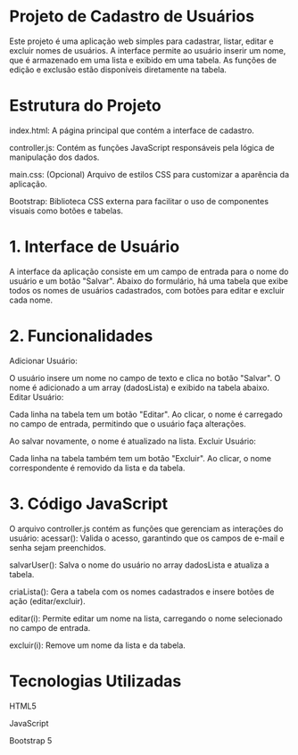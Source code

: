 # Projeto de Cadastro de Usuários

Este projeto é uma aplicação web simples para cadastrar, listar, editar e excluir nomes de usuários. A interface permite ao usuário inserir um nome, que é armazenado em uma lista e exibido em uma tabela. As funções de edição e exclusão estão disponíveis diretamente na tabela.

# Estrutura do Projeto

index.html: A página principal que contém a interface de cadastro.

controller.js: Contém as funções JavaScript responsáveis pela lógica de manipulação dos dados.

main.css: (Opcional) Arquivo de estilos CSS para customizar a aparência da aplicação.

Bootstrap: Biblioteca CSS externa para facilitar o uso de componentes visuais como botões e tabelas.


# 1. Interface de Usuário
A interface da aplicação consiste em um campo de entrada para o nome do usuário e um botão "Salvar".
 Abaixo do formulário, há uma tabela que exibe todos os nomes de usuários cadastrados, com botões para editar e excluir cada nome.

# 2. Funcionalidades
Adicionar Usuário:

O usuário insere um nome no campo de texto e clica no botão "Salvar".
O nome é adicionado a um array (dadosLista) e exibido na tabela abaixo.
Editar Usuário:

Cada linha na tabela tem um botão "Editar". Ao clicar, o nome é carregado no campo de entrada, permitindo que o usuário faça alterações.

Ao salvar novamente, o nome é atualizado na lista.
Excluir Usuário:

Cada linha na tabela também tem um botão "Excluir". Ao clicar, o nome correspondente é removido da lista e da tabela.

# 3. Código JavaScript

O arquivo controller.js contém as funções que gerenciam as interações do usuário:
acessar(): Valida o acesso, garantindo que os campos de e-mail e senha sejam preenchidos.

salvarUser(): Salva o nome do usuário no array dadosLista e atualiza a tabela.

criaLista(): Gera a tabela com os nomes cadastrados e insere botões de ação (editar/excluir).

editar(i): Permite editar um nome na lista, carregando o nome selecionado no campo de entrada.

excluir(i): Remove um nome da lista e da tabela.


# Tecnologias Utilizadas

HTML5

JavaScript

Bootstrap 5
